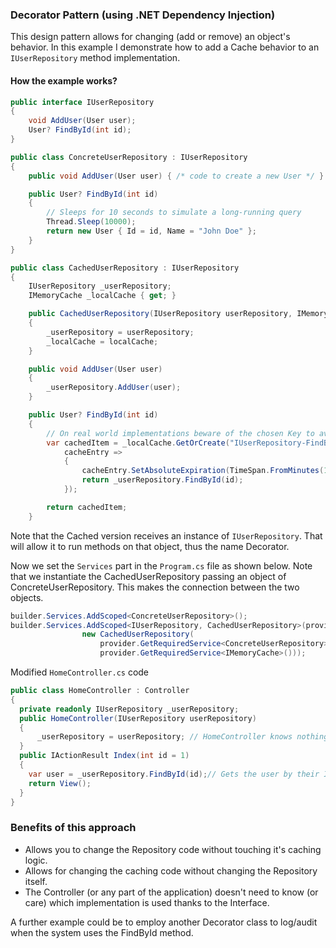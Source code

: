 ### Decorator Pattern (using .NET Dependency Injection)

This design pattern allows for changing (add or remove) an object's behavior.
In this example I demonstrate how to add a Cache behavior to an `IUserRepository` method implementation.

#### How the example works?

```C#
public interface IUserRepository
{
	void AddUser(User user);
	User? FindById(int id);
}

public class ConcreteUserRepository : IUserRepository
{
	public void AddUser(User user) { /* code to create a new User */ }

	public User? FindById(int id)
	{
		// Sleeps for 10 seconds to simulate a long-running query
		Thread.Sleep(10000);
		return new User { Id = id, Name = "John Doe" };
	}
}

public class CachedUserRepository : IUserRepository
{
	IUserRepository _userRepository;
	IMemoryCache _localCache { get; }

	public CachedUserRepository(IUserRepository userRepository, IMemoryCache localCache)
	{
		_userRepository = userRepository;
		_localCache = localCache;
	}

	public void AddUser(User user)
	{
		_userRepository.AddUser(user);
	}

	public User? FindById(int id)
	{
		// On real world implementations beware of the chosen Key to avoid collision and runtime errors
		var cachedItem = _localCache.GetOrCreate("IUserRepository-FindById-" + id,
			cacheEntry =>
			{
				cacheEntry.SetAbsoluteExpiration(TimeSpan.FromMinutes(1)); // Caches the result for a minute
				return _userRepository.FindById(id);
			});

		return cachedItem;
	}
```

Note that the Cached version receives an instance of `IUserRepository`. That will allow it to run methods on that object, thus the name Decorator. 

Now we set the `Services` part in the `Program.cs` file as shown below. Note that we instantiate the CachedUserRepository passing an object of ConcreteUserRepository. This makes the connection between the two objects.

```C#
builder.Services.AddScoped<ConcreteUserRepository>();
builder.Services.AddScoped<IUserRepository, CachedUserRepository>(provider =>
				new CachedUserRepository(
					provider.GetRequiredService<ConcreteUserRepository>(),
					provider.GetRequiredService<IMemoryCache>()));
```

Modified `HomeController.cs` code

```C#
public class HomeController : Controller
{
  private readonly IUserRepository _userRepository;
  public HomeController(IUserRepository userRepository)
  {
	  _userRepository = userRepository; // HomeController knows nothing about what implementation is being used
  }
  public IActionResult Index(int id = 1)
  {
    var user = _userRepository.FindById(id);// Gets the user by their Id.
    return View();
  }
}
```

### Benefits of this approach
* Allows you to change the Repository code without touching it's caching logic.
* Allows for changing the caching code without changing the Repository itself.
* The Controller (or any part of the application) doesn't need to know (or care) which implementation is used thanks to the Interface.

A further example could be to employ another Decorator class to log/audit when the system uses the FindById method.
